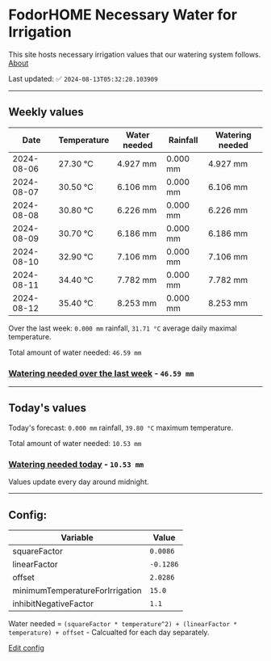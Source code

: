 # FodorHOME Necessary Water for Irrigation

This site hosts necessary irrigation values that our watering system follows. [About](https://github.com/redyau/irrigation)

Last updated: ✅ `2024-08-13T05:32:28.103909`

---

## Weekly values

| Date | Temperature | Water needed | Rainfall | Watering needed |
|-----|-----|-----|-----|-----|
| 2024-08-06 | 27.30 °C | 4.927 mm | 0.000 mm | 4.927 mm |
| 2024-08-07 | 30.50 °C | 6.106 mm | 0.000 mm | 6.106 mm |
| 2024-08-08 | 30.80 °C | 6.226 mm | 0.000 mm | 6.226 mm |
| 2024-08-09 | 30.70 °C | 6.186 mm | 0.000 mm | 6.186 mm |
| 2024-08-10 | 32.90 °C | 7.106 mm | 0.000 mm | 7.106 mm |
| 2024-08-11 | 34.40 °C | 7.782 mm | 0.000 mm | 7.782 mm |
| 2024-08-12 | 35.40 °C | 8.253 mm | 0.000 mm | 8.253 mm |


Over the last week: `0.000 mm` rainfall, `31.71 °C` average daily maximal temperature.

Total amount of water needed: `46.59 mm`

### [Watering needed over the last week](lastweek.txt) - `46.59 mm`

---

## Today's values

Today's forecast: `0.000 mm` rainfall, `39.80 °C` maximum temperature.

Total amount of water needed: `10.53 mm`

### [Watering needed today](today.txt) - `10.53 mm`

Values update every day around midnight.

---

## Config:

| Variable | Value |
|-----|-----|
| squareFactor | `0.0086` |
| linearFactor | `-0.1286` |
| offset | `2.0286` |
| minimumTemperatureForIrrigation | `15.0` |
| inhibitNegativeFactor | `1.1` |

Water needed = `(squareFactor * temperature^2) + (linearFactor * temperature) + offset` - Calcualted for each day separately.

[Edit config](https://github.com/RedyAu/irrigation/edit/main/config.json)

